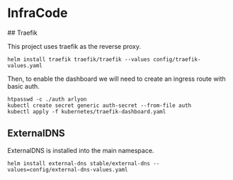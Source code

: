 # InfraCode

## Traefik

This project uses traefik as the reverse proxy.

```
helm install traefik traefik/traefik --values config/traefik-values.yaml
```

Then, to enable the dashboard we will need to create an
ingress route with basic auth.

```
htpasswd -c ./auth arlyon
kubectl create secret generic auth-secret --from-file auth
kubectl apply -f kubernetes/traefik-dashboard.yaml
```

## ExternalDNS

ExternalDNS is installed into the main namespace.

```
helm install external-dns stable/external-dns --values=config/external-dns-values.yaml
```
